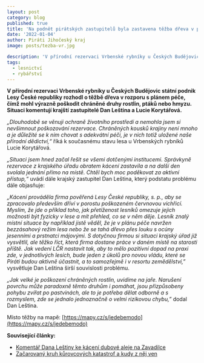 ```yaml
---
layout: post
category: blog
published: true
title: 'Na podnět pirátských zastupitelů byla zastavena těžba dřeva v přírodní rezervaci Vrbenské rybníky u Českých Budějovic'
date: '2022-01-04'
author: Piráti Jihočeský kraj
image: posts/tezba-vr.jpg

description: 'V přírodní rezervaci Vrbenské rybníky u Českých Budějovic státní podnik Lesy České republiky rozhodl o těžbě dřeva  v rozporu s plánem péče, čímž mohl výrazně poškodit chráněné druhy rostlin, ptáků nebo hmyzu. Situaci komentují krajští zastupitelé Dan Leština a Lucie Korytářová.'
tags:
  - lesnictví
  - rybářství
---
```

**V přírodní rezervaci Vrbenské rybníky u Českých Budějovic státní podnik Lesy České republiky rozhodl o těžbě dřeva  v rozporu s plánem péče, čímž mohl výrazně poškodit chráněné druhy rostlin, ptáků nebo hmyzu. Situaci komentují krajští zastupitelé Dan Leština a Lucie Korytářová.**

*„Dlouhodobě se věnuji ochraně životního prostředí a nemohla jsem si nevšimnout poškozování rezervace. Chráněných kousků krajiny není mnoho a je důležité se k nim chovat s adekvátní péči, je v nich totiž uložené naše přírodní dědictví,“* říká k současnému stavu lesa u Vrbenských rybníků Lucie Korytářová. 

*„Situaci jsem hned začal řešit se všemi dotčenými institucemi. Správkyně rezervace z krajského úřadu obratem kácení zastavila a na další den svolala jednání přímo na místě. Chtěl bych moc poděkovat za aktivní přístup,“* uvádí dále krajský zastupitel Dan Leština, který podstatu problému dále objasňuje:

*„Kácení prováděla firma pověřená Lesy České republiky, s. p., aby se zpracovalo především dříví v porostu poškozeném červnovou vichřicí. Myslím, že jde o příklad toho, jak přetíženost lesníků omezuje jejich možnosti být fyzicky v lese a mít přehled, co se v něm děje. Lesník znalý místní situace by například jistě věděl, že je v plánu péče navržen bezzásahový režim lesa nebo že se tahá dřevo přes louku s ocúny jesenními a prstnatci májovými. S dotyčnou firmou si situaci krajský úřad již vysvětlil, ale těžko říct, která firma dostane práce v daném místě na starosti příště. Jak vedení LČR nastavit tak, aby to mělo pozitivní dopad na praxi zde, v jednotlivých lesích, bude jeden z úkolů pro novou vládu, které se Piráti budou aktivně účastnit, a to samozřejmě i v resortu zemědělství,”* vysvětluje Dan Leština širší souvislosti problému. 

*„Jak velké je poškození chráněných rostlin, uvidíme na jaře. Narušení povrchu může paradoxně těmto druhům i pomáhat, jsou přizpůsobeny pohybu zvířat po pastvinách, ale to je potřeba dělat odborně a s rozmyslem, zde se jednalo jednoznačně o velmi rizikovou chybu,”* dodal Dan Leština.

Místo těžby na mapě: [https://mapy.cz/s/jedebemodo](https://mapy.cz/s/jedebemodo) 

**Související články:**
  - [Komentář Dana Leštiny ke kácení dubové aleje na Zavadilce](https://cb.pirati.cz/blog/2021/03/04/komentar-dana-lestiny-ke-kaceni-dubove-aleje-na-zavadilce/)
  - [Začarovaný kruh kůrovcových katastrof a kudy z něj ven](https://jihocesky.pirati.cz/tiskove-zpravy/zacarovany-kruh-kurovcovych-katastrof/) 
